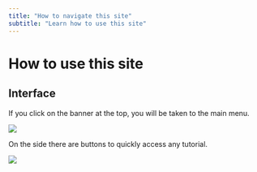 ```yaml
---
title: "How to navigate this site"
subtitle: "Learn how to use this site"
---
```


# How to use this site

## Interface

If you click on the banner at the top, you will be taken to the main menu.

![](/images/site-navigation/main-banner.png)

On the side there are buttons to quickly access any tutorial.

![](/images/site-navigation/aside.png)
